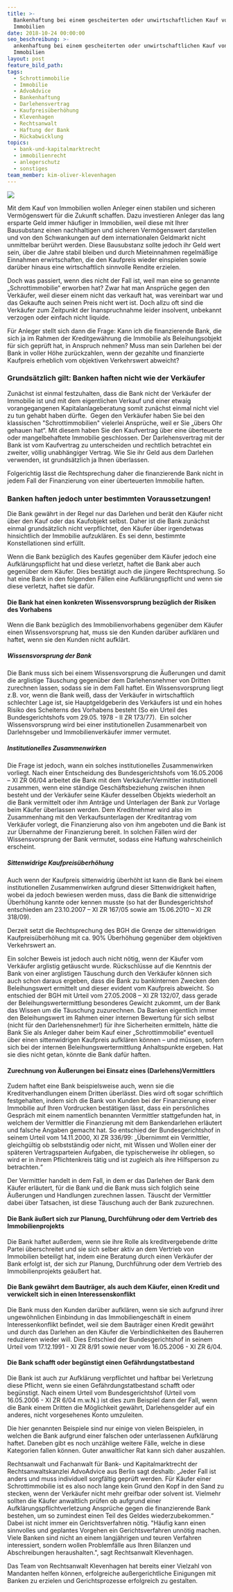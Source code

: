 ```yaml
---
title: >-
  Bankenhaftung bei einem gescheiterten oder unwirtschaftlichen Kauf von
  Immobilien
date: 2018-10-24 00:00:00
seo_beschreibung: >-
  ankenhaftung bei einem gescheiterten oder unwirtschaftlichen Kauf von
  Immobilien
layout: post
feature_bild_path:
tags:
  - Schrottimmobilie
  - Immobilie
  - AdvoAdvice
  - Bankenhaftung
  - Darlehensvertrag
  - Kaufpreisüberhöhung
  - Klevenhagen
  - Rechtsanwalt
  - Haftung der Bank
  - Rückabwicklung
topics:
  - bank-und-kapitalmarktrecht
  - immobilienrecht
  - anlegerschutz
  - sonstiges
team_member: kim-oliver-klevenhagen
---
```


![](/uploads/bank-2907728-640-1.jpg)

Mit dem Kauf von Immobilien wollen Anleger einen stabilen und sicheren Verm&ouml;genswert f&uuml;r die Zukunft schaffen. Dazu investieren Anleger das lang ersparte Geld immer h&auml;ufiger in Immobilien, weil diese mit Ihrer Bausubstanz einen nachhaltigen und sicheren Verm&ouml;genswert darstellen und von den Schwankungen auf dem internationalen Geldmarkt nicht unmittelbar ber&uuml;hrt werden. Diese Bausubstanz sollte jedoch ihr Geld wert sein, &uuml;ber die Jahre stabil bleiben und durch Mieteinnahmen regelm&auml;&szlig;ige Einnahmen erwirtschaften, die den Kaufpreis wieder einspielen sowie dar&uuml;ber hinaus eine wirtschaftlich sinnvolle Rendite erzielen.

Doch was passiert, wenn dies nicht der Fall ist, weil man eine so genannte „Schrottimmobilie“ erworben hat? Zwar hat man Anspr&uuml;che gegen den Verk&auml;ufer, weil dieser einem nicht das verkauft hat, was vereinbart war und das Gekaufte auch seinen Preis nicht wert ist. Doch allzu oft sind die Verk&auml;ufer zum Zeitpunkt der Inanspruchnahme leider insolvent, unbekannt verzogen oder einfach nicht liquide.

F&uuml;r Anleger stellt sich dann die Frage: Kann ich die finanzierende Bank, die sich ja im Rahmen der Kreditgew&auml;hrung die Immobilie als Beleihungsobjekt f&uuml;r sich gepr&uuml;ft hat, in Anspruch nehmen? Muss man sein Darlehen bei der Bank in voller H&ouml;he zur&uuml;ckzahlen, wenn der gezahlte und finanzierte Kaufpreis erheblich vom objektiven Verkehrswert abweicht?

### Grunds&auml;tzlich gilt: Banken haften nicht wie der Verk&auml;ufer

Zun&auml;chst ist einmal festzuhalten, dass die Bank nicht der Verk&auml;ufer der Immobilie ist und mit dem eigentlichen Verkauf und einer etwaig vorangegangenen Kapitalanlageberatung somit zun&auml;chst einmal nicht viel zu tun gehabt haben d&uuml;rfte.&nbsp; Gegen den Verk&auml;ufer haben Sie bei den klassischen "Schrottimmobilien" vielerlei Anspr&uuml;che, weil er Sie „&uuml;bers Ohr gehauen hat“. Mit diesem haben Sie den Kaufvertrag &uuml;ber eine &uuml;berteuerte oder mangelbehaftete Immobilie geschlossen. Der Darlehensvertrag mit der Bank ist vom Kaufvertrag zu unterscheiden und rechtlich betrachtet ein zweiter, v&ouml;llig unabh&auml;ngiger Vertrag. Wie Sie ihr Geld aus dem Darlehen verwenden, ist grunds&auml;tzlich ja Ihnen &uuml;berlassen.

Folgerichtig l&auml;sst die Rechtsprechung daher die finanzierende Bank nicht in jedem Fall der Finanzierung von einer &uuml;berteuerten Immobilie haften.

### Banken haften jedoch unter bestimmten Voraussetzungen!

Die Bank gew&auml;hrt in der Regel nur das Darlehen und ber&auml;t den K&auml;ufer nicht &uuml;ber den Kauf oder das Kaufobjekt selbst. Daher ist die Bank zun&auml;chst einmal grunds&auml;tzlich nicht verpflichtet, den K&auml;ufer &uuml;ber irgendetwas hinsichtlich der Immobilie aufzukl&auml;ren. Es sei denn, bestimmte Konstellationen sind erf&uuml;llt.

Wenn die Bank bez&uuml;glich des Kaufes gegen&uuml;ber dem K&auml;ufer jedoch eine Aufkl&auml;rungspflicht hat und diese verletzt, haftet die Bank aber auch gegen&uuml;ber dem K&auml;ufer. Dies best&auml;tigt auch die j&uuml;ngere Rechtsprechung. So hat eine Bank in den folgenden F&auml;llen eine Aufkl&auml;rungspflicht und wenn sie diese verletzt, haftet sie daf&uuml;r.

#### Die Bank hat einen konkreten Wissensvorsprung bez&uuml;glich der Risiken des Vorhabens

Wenn die Bank bez&uuml;glich des Immobilienvorhabens gegen&uuml;ber dem K&auml;ufer einen Wissensvorsprung hat, muss sie den Kunden dar&uuml;ber aufkl&auml;ren und haftet, wenn sie den Kunden nicht aufkl&auml;rt.

##### Wissensvorsprung der Bank

Die Bank muss sich bei einem Wissensvorsprung die &Auml;u&szlig;erungen und damit die arglistige T&auml;uschung gegen&uuml;ber dem Darlehensnehmer von Dritten zurechnen lassen, sodass sie in dem Fall haftet. Ein Wissensvorsprung liegt z.B. vor, wenn die Bank wei&szlig;, dass der Verk&auml;ufer in wirtschaftlich schlechter Lage ist, sie Hauptgeldgeberin des Verk&auml;ufers ist und ein hohes Risiko des Scheiterns des Vorhabens besteht (So ein Urteil des Bundesgerichtshofs vom 29.05. 1978 - II ZR 173/77). &nbsp;Ein solcher Wissensvorsprung wird bei einer institutionellen Zusammenarbeit von Darlehnsgeber und Immobilienverk&auml;ufer immer vermutet.

##### Institutionelles Zusammenwirken

Die Frage ist jedoch, wann ein solches institutionelles Zusammenwirken vorliegt. Nach einer Entscheidung des Bundesgerichtshofs vom 16.05.2006 – XI ZR 06/04 arbeitet die Bank mit dem Verk&auml;ufer/Vermittler institutionell zusammen, wenn eine st&auml;ndige Gesch&auml;ftsbeziehung zwischen ihnen besteht und der Verk&auml;ufer seine K&auml;ufer desselben Objekts wiederholt an die Bank vermittelt oder ihm Antr&auml;ge und Unterlagen der Bank zur Vorlage beim K&auml;ufer &uuml;berlassen werden. Dem Kreditnehmer wird also im Zusammenhang mit den Verkaufsunterlagen der Kreditantrag vom Verk&auml;ufer vorlegt, die Finanzierung also von ihm angeboten und die Bank ist zur &Uuml;bernahme der Finanzierung bereit. In solchen F&auml;llen wird der Wissensvorsprung der Bank vermutet, sodass eine Haftung wahrscheinlich erscheint.

##### Sittenwidrige Kaufpreis&uuml;berh&ouml;hung

Auch wenn der Kaufpreis sittenwidrig &uuml;berh&ouml;ht ist kann die Bank bei einem institutionellen Zusammenwirken aufgrund dieser Sittenwidrigkeit haften, wobei da jedoch bewiesen werden muss, dass die Bank die sittenwidrige &Uuml;berh&ouml;hung kannte oder kennen musste (so hat der Bundesgerichtshof entschieden am 23.10.2007 – XI ZR 167/05 sowie am 15.06.2010 – XI ZR 318/09).

Derzeit setzt die Rechtsprechung des BGH die Grenze der sittenwidrigen Kaufpreis&uuml;berh&ouml;hung mit ca. 90% &Uuml;berh&ouml;hung gegen&uuml;ber dem objektiven Verkehrswert an.

Ein solcher Beweis ist jedoch auch nicht n&ouml;tig, wenn der K&auml;ufer vom Verk&auml;ufer arglistig get&auml;uscht wurde. R&uuml;ckschl&uuml;sse auf die Kenntnis der Bank von einer arglistigen T&auml;uschung durch den Verk&auml;ufer k&ouml;nnen sich auch schon daraus ergeben, dass die Bank zu bankinternen Zwecken den Beleihungswert ermittelt und dieser evident vom Kaufpreis abweicht. So entschied der BGH mit Urteil vom 27.05.2008 – XI ZR 132/07, dass gerade der Beleihungswertermittlung besonderes Gewicht zukommt, um der Bank das Wissen um die T&auml;uschung zuzurechnen. Da Banken eigentlich immer den Beleihungswert im Rahmen einer internen Bewertung f&uuml;r sich selbst (nicht f&uuml;r den Darlehensnehmer!) f&uuml;r ihre Sicherheiten ermitteln, h&auml;tte die Bank Sie als Anleger daher beim Kauf einer „Schrottimmobilie“ eventuell &uuml;ber einen sittenwidrigen Kaufpreis aufkl&auml;ren k&ouml;nnen – und m&uuml;ssen, sofern sich bei der internen Beleihungswertermittlung Anhaltspunkte ergeben. Hat sie dies nicht getan, k&ouml;nnte die Bank daf&uuml;r haften.

#### Zurechnung von &Auml;u&szlig;erungen bei Einsatz eines (Darlehens)Vermittlers

Zudem haftet eine Bank beispielsweise auch, wenn sie die Kreditverhandlungen einem Dritten &uuml;berl&auml;sst. Dies wird oft sogar schriftlich festgehalten, indem sich die Bank von Kunden bei der Finanzierung einer Immobilie auf Ihren Vordrucken best&auml;tigen l&auml;sst, dass ein pers&ouml;nliches Gespr&auml;ch mit einem namentlich benannten Vermittler stattgefunden hat, in welchem der Vermittler die Finanzierung mit dem Bankendarlehen erl&auml;utert und falsche Angaben gemacht hat. So entschied der Bundesgerichtshof in seinem Urteil vom 14.11.2000, XI ZR 336/99: „&Uuml;bernimmt ein Vermittler, gleichg&uuml;ltig ob selbstst&auml;ndig oder nicht, mit Wissen und Wollen einer der sp&auml;teren Vertragsparteien Aufgaben, die typischerweise ihr obliegen, so wird er in ihrem Pflichtenkreis t&auml;tig und ist zugleich als ihre Hilfsperson zu betrachten.“

Der Vermittler handelt in dem Fall, in dem er das Darlehen der Bank dem K&auml;ufer erl&auml;utert, f&uuml;r die Bank und die Bank muss sich folglich seine &Auml;u&szlig;erungen und Handlungen zurechnen lassen. T&auml;uscht der Vermittler dabei &uuml;ber Tatsachen, ist diese T&auml;uschung auch der Bank zuzurechnen.

#### Die Bank &auml;u&szlig;ert sich zur Planung, Durchf&uuml;hrung oder dem Vertrieb des Immobilienprojekts

Die Bank haftet au&szlig;erdem, wenn sie ihre Rolle als kreditvergebende dritte Partei &uuml;berschreitet und sie sich selber aktiv an dem Vertrieb von Immobilien beteiligt hat, indem eine Beratung durch einen Verk&auml;ufer der Bank erfolgt ist, der sich zur Planung, Durchf&uuml;hrung oder dem Vertrieb des Immobilienprojekts ge&auml;u&szlig;ert hat.

#### Die Bank gew&auml;hrt dem Bautr&auml;ger, als auch dem K&auml;ufer, einen Kredit und verwickelt sich in einen Interessenskonflikt

Die Bank muss den Kunden dar&uuml;ber aufkl&auml;ren, wenn sie sich aufgrund ihrer ungew&ouml;hnlichen Einbindung in das Immobiliengesch&auml;ft in einem Interessenkonflikt befindet, weil sie dem Bautr&auml;ger einen Kredit gew&auml;hrt und durch das Darlehen an den K&auml;ufer die Verbindlichkeiten des Bauherren reduzieren wieder will. Dies Entschied der Bundesgerichtshof in seinem Urteil vom 17.12.1991 - XI ZR 8/91 sowie neuer vom 16.05.2006 - XI ZR 6/04.

#### Die Bank schafft oder beg&uuml;nstigt einen Gef&auml;hrdungstatbestand

Die Bank ist auch zur Aufkl&auml;rung verpflichtet und haftbar bei Verletzung diese Pflicht, wenn sie einen Gef&auml;hrdungstatbestand schafft oder beg&uuml;nstigt. Nach einem Urteil vom Bundesgerichtshof (Urteil vom 16.05.2006 - XI ZR 6/04 m.w.N.) ist dies zum Beispiel dann der Fall, wenn die Bank einem Dritten die M&ouml;glichkeit gew&auml;hrt, Darlehensgelder auf ein anderes, nicht vorgesehenes Konto umzuleiten.

Die hier genannten Beispiele sind nur einige von vielen Beispielen, in welchen die Bank aufgrund einer falschen oder unterlassenen Aufkl&auml;rung haftet. Daneben gibt es noch unz&auml;hlige weitere F&auml;lle, welche in diese Kategorien fallen k&ouml;nnen. Guter anwaltlicher Rat kann sich daher auszahlen.

Rechtsanwalt und Fachanwalt f&uuml;r Bank- und Kapitalmarktrecht der Rechtsanwaltskanzlei AdvoAdvice aus Berlin sagt deshalb: „Jeder Fall ist anders und muss individuell sorgf&auml;ltig gepr&uuml;ft werden. F&uuml;r K&auml;ufer einer Schrottimmobilie ist es also noch lange kein Grund den Kopf in den Sand zu stecken, wenn der Verk&auml;ufer nicht mehr greifbar oder solvent ist. Vielmehr sollten die K&auml;ufer anwaltlich pr&uuml;fen ob aufgrund einer Aufkl&auml;rungspflichtverletzung Anspr&uuml;che gegen die finanzierende Bank bestehen, um so zumindest einen Teil des Geldes wiederzubekommen.“ Dabei ist nicht immer ein Gerichtsverfahren n&ouml;tig. "H&auml;ufig kann einen sinnvolles und geplantes Vorgehen ein Gerichtsverfahren unn&ouml;tig machen. Viele Banken sind nicht an einem langj&auml;hrigen und teuren Verfahren interessiert, sondern wollen Problemf&auml;lle aus Ihren Bilanzen und Abschreibungen heraushalten.", sagt Rechtsanwalt Klevenhagen. &nbsp;

Das Team von Rechtsanwalt Klevenhagen hat bereits einer Vielzahl von Mandanten helfen k&ouml;nnen, erfolgreiche au&szlig;ergerichtliche Einigungen mit Banken zu erzielen und Gerichtsprozesse erfolgreich zu gestalten.

&nbsp;

&nbsp;